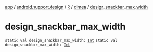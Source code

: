 [app](../../../index.md) / [android.support.design](../../index.md) / [R](../index.md) / [dimen](index.md) / [design_snackbar_max_width](./design_snackbar_max_width.md)

# design_snackbar_max_width

`static val design_snackbar_max_width: `[`Int`](https://kotlinlang.org/api/latest/jvm/stdlib/kotlin/-int/index.html)
`static val design_snackbar_max_width: `[`Int`](https://kotlinlang.org/api/latest/jvm/stdlib/kotlin/-int/index.html)